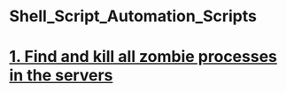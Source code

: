 # Shell_Script_Automation_Scripts

<h1><a href="Find_and _kill_all_the _zombie _processes.sh" target="_blank">1. Find and kill all zombie processes in the servers</a></h1>
